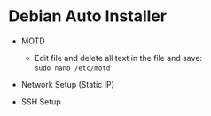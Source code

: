 # Debian Auto Installer

- MOTD
  - Edit file and delete all text in the file and save:\
  `sudo nano /etc/motd`

- Network Setup (Static IP)

- SSH Setup
